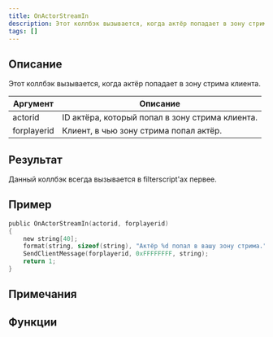 ```yaml
---
title: OnActorStreamIn
description: Этот коллбэк вызывается, когда актёр попадает в зону стрима клиента.
tags: []
---
```


<VersionWarn name='callback' version='SA-MP 0.3.7' />

## Описание

Этот коллбэк вызывается, когда актёр попадает в зону стрима клиента.

| Аргумент        | Описание                                                   |
| ----------- | ------------------------------------------------------------- |
| actorid     | ID актёра, который попал в зону стрима клиента. |
| forplayerid | Клиент, в чью зону стрима попал актёр.              |

## Результат

Данный коллбэк всегда вызывается в filterscript'ах первее.

## Пример

```c
public OnActorStreamIn(actorid, forplayerid)
{
    new string[40];
    format(string, sizeof(string), "Актёр %d попал в вашу зону стрима.", actorid);
    SendClientMessage(forplayerid, 0xFFFFFFFF, string);
    return 1;
}
```

## Примечания

<TipNPCCallbacks />

## Функции
